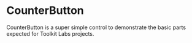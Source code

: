 # CounterButton

CounterButton is a super simple control to demonstrate the basic parts expected for Toolkit Labs projects.
